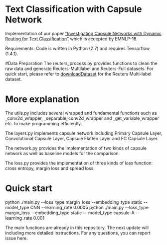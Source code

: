 # Text Classification with Capsule Network
Implementation of our paper 
["Investigating Capsule Networks with Dynamic Routing for Text Classification"](https://arxiv.org/pdf/1804.00538.pdf) which is accepted by EMNLP-18.

Requirements: Code is written in Python (2.7) and requires Tensorflow (1.4.1).

#Data Preparation
The reuters_process.py provides functions to clean the raw data and generate Reuters-Multilabel and Reuters-Full datasets. For quick start, please refer to [downloadDataset](https://drive.google.com/open?id=1a4rB6B1FDf7epZZlwXIppaSA7Nr8wSpt) for the Reuters Multi-label dataset.

# More explanation 
The utils.py includes several wrapped and fundamental functions such as _conv2d_wrapper, _separable_conv2d_wrapper and _get_variable_wrapper etc. to make programming efficiently.

The layers.py implements capsule network including Primary Capsule Layer, Convolutional Capsule Layer, Capsule Flatten Layer and FC Capsule Layer.

The network.py provides the implementation of two kinds of capsule network as well as baseline models for the comparison.

The loss.py provides the implementation of three kinds of loss function: cross entropy, margin loss and spread loss.

# Quick start
python ./main.py --loss_type margin_loss --embedding_type static -- model_type CNN --learning_rate 0.0005
python ./main.py --loss_type margin_loss --embedding_type static -- model_type capsule-A --learning_rate 0.001

The main functions are already in this repository. The next update will including more detailed instructions. For any questions, you can report issue here.

